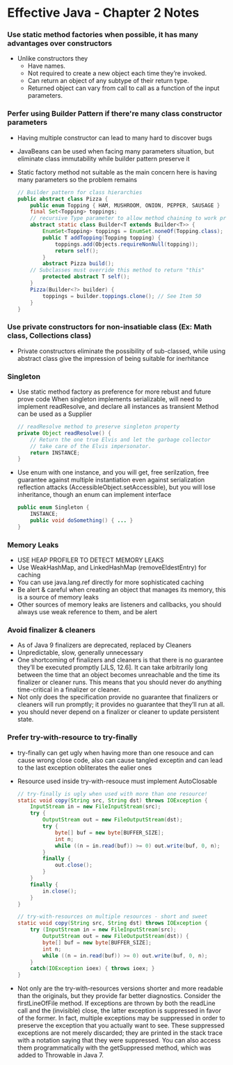 ﻿# Effective Java - Chapter 2 Notes
### Use static method factories when possible, it has many advantages over constructors 
- Unlike constructors they 
    - Have names. 
    - Not required to create a new object each time they’re invoked.
    - Can return an object of any subtype of their return type.
    - Returned object can vary from call to call as a function of the input parameters.


### Perfer using Builder Pattern if there're many class constructor parameters 
- Having multiple constructor can lead to many hard to discover bugs
- JavaBeans can be used when facing many parameters situation, but eliminate class immutability while builder pattern preserve it  
- Static factory method not suitable as the main concern here is having many parameters so the problem remains
	
	```java
	// Builder pattern for class hierarchies
	public abstract class Pizza {
		public enum Topping { HAM, MUSHROOM, ONION, PEPPER, SAUSAGE }
		final Set<Topping> toppings;
		// recursive Type parameter to allow method chaining to work properly in subclasses
		abstract static class Builder<T extends Builder<T>> {  
			EnumSet<Topping> toppings = EnumSet.noneOf(Topping.class);
			public T addTopping(Topping topping) {
				toppings.add(Objects.requireNonNull(topping));
				return self();
			}
			abstract Pizza build();
		// Subclasses must override this method to return "this"
			protected abstract T self();
		}
		Pizza(Builder<?> builder) {
			toppings = builder.toppings.clone(); // See Item 50
		}
	}
	```


### Use private constructors for non-insatiable class (Ex: Math class, Collections class)
- Private constructors eliminate the possibility of sub-classed, 
  while using abstract class give the impression of being suitable for inerhitance


### Singleton
- Use static method factory as preference for more rebust and future prove code
  When singleton implements serializable, will need to implement readResolve, and declare all instances as transient 
  Method can be used as a Supplier<SingeltonType> 

	```java
	// readResolve method to preserve singleton property
	private Object readResolve() {
		// Return the one true Elvis and let the garbage collector
		// take care of the Elvis impersonator.
		return INSTANCE;
	}
	```

- Use enum with one instance, and you will get, free serilzation, free guarantee against multiple instantiation even against 
  serialization reflection attacks (AccessibleObject.setAccessible), but you will lose inheritance, though an enum can implement interface
  
	```java
	public enum Singleton {
		INSTANCE; 
		public void doSomething() { ... } 
	}
	```

### Memory Leaks 
- USE HEAP PROFILER TO DETECT MEMORY LEAKS 
- Use WeakHashMap, and LinkedHashMap (removeEldestEntry) for caching 
- You can use java.lang.ref directly for more sophisticated caching
- Be alert & careful when creating an object that manages its memory, this is a source of memory leaks
- Other sources of memory leaks are listeners and callbacks, you should always use weak reference to them, and be alert

### Avoid finalizer & cleaners 
- As of Java 9 finalizers are deprecated, replaced by Cleaners 
- Unpredictable, slow, generally unnecessary 
- One shortcoming of finalizers and cleaners is that there is no guarantee they’ll
  be executed promptly [JLS, 12.6]. It can take arbitrarily long between the time
  that an object becomes unreachable and the time its finalizer or cleaner runs.
  This means that you should never do anything time-critical in a finalizer or
  cleaner. 
- Not only does the specification provide no guarantee that finalizers or cleaners
  will run promptly; it provides no guarantee that they’ll run at all.
-  you should never depend on a finalizer or cleaner to update persistent state. 

### Prefer try-with-resource to try-finally
- try-finally can get ugly when having more than one resouce and can cause wrong close code, also can cause tangled exceptin and can lead to the last exception obliterates the ealier ones     
- Resource used inside try-with-resouce must implement AutoClosable

	```java
	// try-finally is ugly when used with more than one resource!
	static void copy(String src, String dst) throws IOException {
		InputStream in = new FileInputStream(src);
		try {
			OutputStream out = new FileOutputStream(dst);
			try {
				byte[] buf = new byte[BUFFER_SIZE];
				int n;
				while ((n = in.read(buf)) >= 0) out.write(buf, 0, n);
			} 
			finally {
				out.close();
			}
		} 
		finally {
			in.close();
		}
	}

	// try-with-resources on multiple resources - short and sweet
	static void copy(String src, String dst) throws IOException {
		try (InputStream in = new FileInputStream(src);
			OutputStream out = new FileOutputStream(dst)) {
			byte[] buf = new byte[BUFFER_SIZE];
			int n;
			while ((n = in.read(buf)) >= 0) out.write(buf, 0, n);
		}
		catch(IOException ioex) { throws ioex; } 
	}
	```
- Not only are the try-with-resources versions shorter and more readable than the
originals, but they provide far better diagnostics. Consider the
firstLineOfFile method. If exceptions are thrown by both the readLine
call and the (invisible) close, the latter exception is suppressed in favor of the
former. In fact, multiple exceptions may be suppressed in order to preserve the
exception that you actually want to see. These suppressed exceptions are not
merely discarded; they are printed in the stack trace with a notation saying that
they were suppressed. You can also access them programmatically with the
getSuppressed method, which was added to Throwable in Java 7.


